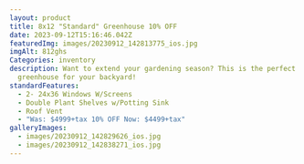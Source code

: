 ```yaml
---
layout: product
title: 8x12 "Standard" Greenhouse 10% OFF
date: 2023-09-12T15:16:46.042Z
featuredImg: images/20230912_142813775_ios.jpg
imgAlt: 812ghs
Categories: inventory
description: Want to extend your gardening season? This is the perfect
  greenhouse for your backyard!
standardFeatures:
  - 2- 24x36 Windows W/Screens
  - Double Plant Shelves w/Potting Sink
  - Roof Vent
  - "Was: $4999+tax 10% OFF Now: $4499+tax"
galleryImages:
  - images/20230912_142829626_ios.jpg
  - images/20230912_142838271_ios.jpg
---
```

